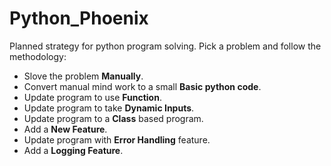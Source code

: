 # Python_Phoenix
Planned strategy for python program solving.
Pick a problem and follow the methodology:
 - Slove the problem **Manually**.
 - Convert manual mind work to a small **Basic python code**.
 - Update program to use **Function**.
 - Update program to take **Dynamic Inputs**.
 - Update program to a **Class** based program.
 - Add a **New Feature**.
 - Update program with **Error Handling** feature.
 - Add a **Logging Feature**. 

